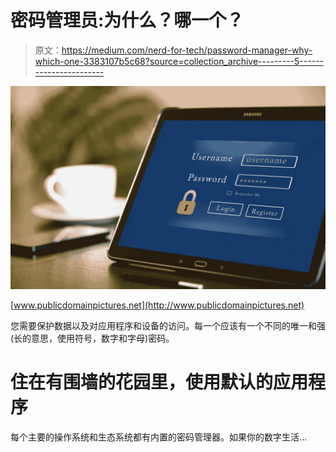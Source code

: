 # 密码管理员:为什么？哪一个？

> 原文：<https://medium.com/nerd-for-tech/password-manager-why-which-one-3383107b5c68?source=collection_archive---------5----------------------->

![](img/d67909a54651887bda4abfb5783eccea.png)

[www.publicdomainpictures.net](http://www.publicdomainpictures.net)

您需要保护数据以及对应用程序和设备的访问。每一个应该有一个不同的唯一和强(长的意思，使用符号，数字和字母)密码。

# 住在有围墙的花园里，使用默认的应用程序

每个主要的操作系统和生态系统都有内置的密码管理器。如果你的数字生活…